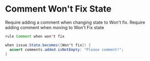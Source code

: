 Comment Won't Fix State 
====================

Require adding a comment when changing state to Won't fix.
Require adding comment when moving to Won't Fix state
```java
rule Comment when won't fix

when issue.State.becomes({Won't fix}) {
  assert comments.added.isNotEmpty: "Please comment!";
}
```
